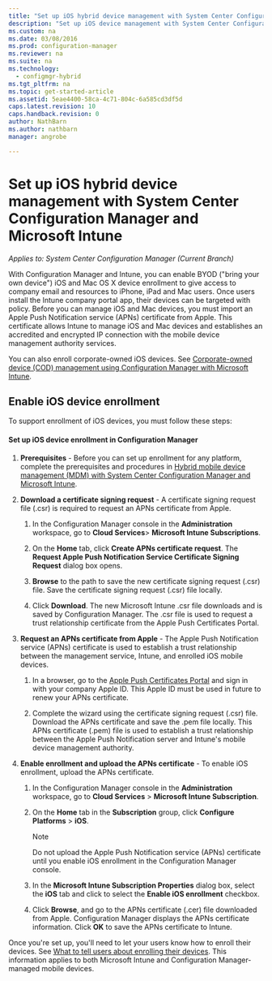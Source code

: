 ```yaml
---
title: "Set up iOS hybrid device management with System Center Configuration Manager and Microsoft Intune"
description: "Set up iOS device management with System Center Configuration Manager and Microsoft Intune."
ms.custom: na
ms.date: 03/08/2016
ms.prod: configuration-manager
ms.reviewer: na
ms.suite: na
ms.technology:
  - configmgr-hybrid
ms.tgt_pltfrm: na
ms.topic: get-started-article
ms.assetid: 5eae4400-58ca-4c71-804c-6a585cd3df5d
caps.latest.revision: 10
caps.handback.revision: 0
author: NathBarnms.author: nathbarnmanager: angrobe

---
```

# Set up iOS hybrid device management with System Center Configuration Manager and Microsoft Intune*Applies to: System Center Configuration Manager (Current Branch)*
With Configuration Manager and Intune, you can enable BYOD ("bring your own device") iOS and Mac OS X device enrollment to give access to company email and resources to iPhone, iPad and Mac users. Once users install the Intune company portal app, their devices can be targeted with policy. Before you can manage iOS and Mac devices, you must import an Apple Push Notification service (APNs) certificate from Apple. This certificate allows Intune to manage iOS and Mac devices and establishes an accredited and encrypted IP connection with the mobile device management authority services.  

 You can also enroll corporate-owned iOS devices.  See [Corporate-owned device (COD) management using Configuration Manager with Microsoft Intune](../Topic/Corporate-owned%20device%20\(COD\)%20management%20using%20Configuration%20Manager%20with%20Microsoft%20Intune.md).  

## Enable iOS device enrollment  
 To support enrollment of iOS  devices, you must follow these steps:  

#### Set up iOS device enrollment in Configuration Manager  

1.  **Prerequisites** - Before you can set up enrollment for any platform, complete the prerequisites and procedures in [Hybrid mobile device management (MDM) with System Center Configuration Manager and Microsoft Intune](../../mdm/plan-design/hybrid-mobile-device-management.md).  

2.  **Download a certificate signing request** - A certificate signing request file (.csr) is required to request an APNs certificate from Apple.  

    1.  In the Configuration Manager console in the **Administration** workspace, go to **Cloud Services**> **Microsoft Intune Subscriptions**.  

    2.  On the **Home** tab, click **Create APNs certificate request**. The **Request Apple Push Notification Service Certificate Signing Request** dialog box opens.  

    3.  **Browse** to the path to save the new certificate signing request (.csr) file. Save the certificate signing request (.csr) file locally.  

    4.  Click **Download**. The new Microsoft Intune .csr file downloads and is saved by Configuration Manager. The .csr file is used to request a trust relationship certificate from the Apple Push Certificates Portal.  

3.  **Request an APNs certificate from Apple** - The Apple Push Notification service (APNs) certificate is used to establish a trust relationship between the management service, Intune, and enrolled iOS mobile devices.  

    1.  In a browser, go to the [Apple Push Certificates Portal](http://go.microsoft.com/fwlink/?LinkId=269844) and sign in with your company Apple ID. This Apple ID must be used in future to renew your APNs certificate.  

    2.  Complete the wizard using the certificate signing request (.csr) file. Download the APNs certificate and save the .pem file locally. This APNs certificate (.pem) file is used to establish a trust relationship between the Apple Push Notification server and Intune's mobile device management authority.  

4.  **Enable enrollment and upload the APNs certificate** - To enable iOS enrollment, upload the APNs certificate.  

    1.  In the Configuration Manager console in the **Administration** workspace, go to **Cloud Services** > **Microsoft Intune Subscription**.  

    2.  On the **Home** tab in the **Subscription** group, click **Configure Platforms** > **iOS**.  

        > [!NOTE]  
        >  Do not upload the Apple Push Notification service (APNs) certificate until you enable iOS enrollment in the Configuration Manager console.  

    3.  In the **Microsoft Intune Subscription Properties** dialog box, select the **iOS** tab and click to select the **Enable iOS enrollment** checkbox.  

    4.  Click **Browse**, and go to the APNs certificate (.cer) file downloaded from Apple. Configuration Manager displays the APNs certificate information. Click **OK** to save the APNs certificate to Intune.  

 Once you're set up, you'll need to let your users know how to enroll their devices. See [What to tell users about enrolling their devices](https://technet.microsoft.com/library/dn948527.aspx). This information applies to both Microsoft Intune and Configuration Manager-managed mobile devices.
